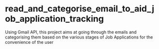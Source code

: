 # read_and_categorise_email_to_aid_job_application_tracking
Using Gmail API, this project aims at going through the emails and categorising them based on the various stages of Job Applications for the convenience of the user
